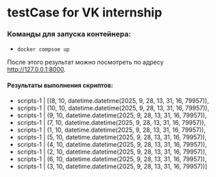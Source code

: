 # testCase for VK internship

### Команды для запуска контейнера:

- `docker compsoe up`

После этого результат можно посмотреть по адресу http://127.0.0.1:8000.

#### Результаты выполнения скриптов:
- scripts-1  | [(8, 10, datetime.datetime(2025, 9, 28, 13, 31, 16, 79957)),                                                                                                                                                           
- scripts-1  |  (10, 10, datetime.datetime(2025, 9, 28, 13, 31, 16, 79957)),                                                                                                                                                          
- scripts-1  |  (9, 10, datetime.datetime(2025, 9, 28, 13, 31, 16, 79957)),                                                                                                                                                           
- scripts-1  |  (7, 10, datetime.datetime(2025, 9, 28, 13, 31, 16, 79957)),                                                                                                                                                           
- scripts-1  |  (1, 10, datetime.datetime(2025, 9, 28, 13, 31, 16, 79957)),                                                                                                                                                           
- scripts-1  |  (5, 10, datetime.datetime(2025, 9, 28, 13, 31, 16, 79957)),                                                                                                                                                           
- scripts-1  |  (4, 10, datetime.datetime(2025, 9, 28, 13, 31, 16, 79957)),                                                                                                                                                           
- scripts-1  |  (2, 10, datetime.datetime(2025, 9, 28, 13, 31, 16, 79957)),                                                                                                                                                           
- scripts-1  |  (6, 10, datetime.datetime(2025, 9, 28, 13, 31, 16, 79957)),                                                                                                                                                           
- scripts-1  |  (3, 10, datetime.datetime(2025, 9, 28, 13, 31, 16, 79957))]  